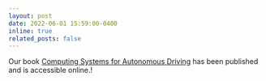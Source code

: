```yaml
---
layout: post
date: 2022-06-01 15:59:00-0400
inline: true
related_posts: false
---
```


Our book [Computing Systems for Autonomous Driving](https://link.springer.com/book/10.1007/978-3-030-81564-6) has been published and is accessible online.!
